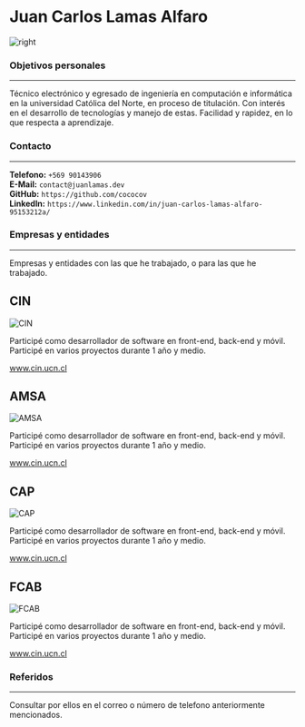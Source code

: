 # Juan Carlos Lamas Alfaro

![right](https://juanlamas.dev/portfolio/img/profile.jpg "profile-picture")


### Objetivos personales

---

Técnico electrónico y egresado de ingeniería en computación e informática en la universidad Católica del Norte, en proceso de titulación. Con interés en el desarrollo de tecnologías y manejo de estas. Facilidad y rapidez, en lo que respecta a aprendizaje.

### Contacto

---

**Telefono:** `+569 90143906`<br/>
**E-Mail:** `contact@juanlamas.dev`<br/>
**GitHub:** `https://github.com/cococov`<br/>
**LinkedIn:** `https://www.linkedin.com/in/juan-carlos-lamas-alfaro-95153212a/`<br/>


### Empresas y entidades

---

Empresas y entidades con las que he trabajado, o para las que he trabajado.

<span class="companies">

  <div class="company-card">
    <h2 class="company-card-title">
      CIN
    </h2>
    <img
    class="company-card-img"
      src="https://juanlamas.dev/portfolio/img/companies/cin.png"
      alt="CIN"
    />
    <div class="company-card-content">
      <p class="company-card-content-text">
        Participé como desarrollador de software en front-end, back-end y móvil. Participé en varios proyectos durante 1 año y medio.
      </p>
      <a
      href="https://cin.ucn.cl/Landing/"
      target="_blank"
      rel="noopener noreferrer"
      class="company-card-content-url">
        www.cin.ucn.cl
      </a>
    </div>
  </div>

  <div class="company-card">
    <h2 class="company-card-title">
      AMSA
    </h2>
    <img
    class="company-card-img"
      src="https://juanlamas.dev/portfolio/img/companies/amsa.png"
      alt="AMSA"
    />
    <div class="company-card-content">
      <p class="company-card-content-text">
        Participé como desarrollador de software en front-end, back-end y móvil. Participé en varios proyectos durante 1 año y medio.
      </p>
      <a
      href="https://cin.ucn.cl/Landing/"
      target="_blank"
      rel="noopener noreferrer"
      class="company-card-content-url">
        www.cin.ucn.cl
      </a>
    </div>
  </div>

  <div class="company-card">
    <h2 class="company-card-title">
      CAP
    </h2>
    <img
    class="company-card-img"
      src="https://juanlamas.dev/portfolio/img/companies/cap.png"
      alt="CAP"
    />
    <div class="company-card-content">
      <p class="company-card-content-text">
        Participé como desarrollador de software en front-end, back-end y móvil. Participé en varios proyectos durante 1 año y medio.
      </p>
      <a
      href="https://cin.ucn.cl/Landing/"
      target="_blank"
      rel="noopener noreferrer"
      class="company-card-content-url">
        www.cin.ucn.cl
      </a>
    </div>
  </div>

  <div class="company-card">
    <h2 class="company-card-title">
      FCAB
    </h2>
    <img
    class="company-card-img"
      src="https://juanlamas.dev/portfolio/img/companies/fcab.png"
      alt="FCAB"
    />
    <div class="company-card-content">
      <p class="company-card-content-text">
        Participé como desarrollador de software en front-end, back-end y móvil. Participé en varios proyectos durante 1 año y medio.
      </p>
      <a
      href="https://cin.ucn.cl/Landing/"
      target="_blank"
      rel="noopener noreferrer"
      class="company-card-content-url">
        www.cin.ucn.cl
      </a>
    </div>
  </div>

</span>


### Referidos

---

Consultar por ellos en el correo o número de telefono anteriormente mencionados.